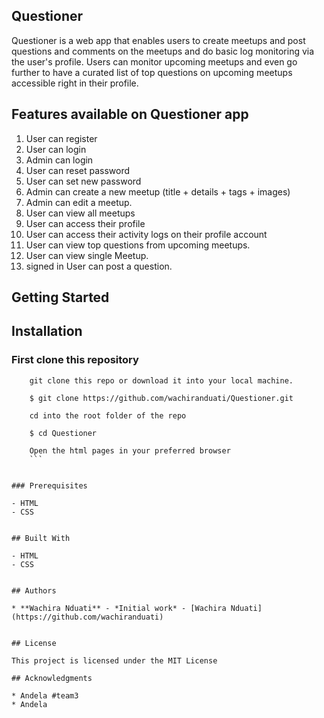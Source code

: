 ## Questioner

Questioner is a web app that enables users to create meetups and post questions and comments on the meetups and do basic log monitoring via the user's profile. Users can monitor upcoming meetups and even go further to have a curated list of top questions on upcoming meetups accessible right in their profile.
## Features available on Questioner app
 1. User can register
 2. User can login
 3. Admin can login
 4. User can reset password
 5. User can set new password
 6. Admin can create a new meetup (title + details + tags + images)
 7. Admin can edit a meetup.
 8. User can view all meetups
 9. User can access their profile
 10. User can access their activity logs on their profile account
 11. User can view top questions from upcoming meetups.
 12. User can view single Meetup.
 13. signed in User can post a question.


## Getting Started

## Installation
### First clone this repository
```
    git clone this repo or download it into your local machine.

    $ git clone https://github.com/wachiranduati/Questioner.git

    cd into the root folder of the repo

    $ cd Questioner

    Open the html pages in your preferred browser
    ```


### Prerequisites

- HTML
- CSS


## Built With

- HTML
- CSS


## Authors

* **Wachira Nduati** - *Initial work* - [Wachira Nduati](https://github.com/wachiranduati)


## License

This project is licensed under the MIT License

## Acknowledgments

* Andela #team3
* Andela
